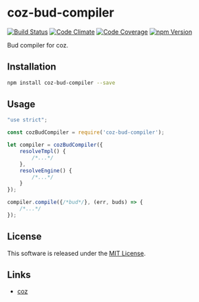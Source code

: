 coz-bud-compiler
==========

<!---
This file is generated by ape-tmpl. Do not update manually.
--->

<!-- Badge Start -->
<a name="badges"></a>

[![Build Status][bd_travis_shield_url]][bd_travis_url]
[![Code Climate][bd_codeclimate_shield_url]][bd_codeclimate_url]
[![Code Coverage][bd_codeclimate_coverage_shield_url]][bd_codeclimate_url]
[![npm Version][bd_npm_shield_url]][bd_npm_url]

[bd_repo_url]: https://github.com/coz-repo/coz-bud-compiler
[bd_travis_url]: http://travis-ci.org/coz-repo/coz-bud-compiler
[bd_travis_shield_url]: http://img.shields.io/travis/coz-repo/coz-bud-compiler.svg?style=flat
[bd_license_url]: https://github.com/coz-repo/coz-bud-compiler/blob/master/LICENSE
[bd_codeclimate_url]: http://codeclimate.com/github/coz-repo/coz-bud-compiler
[bd_codeclimate_shield_url]: http://img.shields.io/codeclimate/github/coz-repo/coz-bud-compiler.svg?style=flat
[bd_codeclimate_coverage_shield_url]: http://img.shields.io/codeclimate/coverage/github/coz-repo/coz-bud-compiler.svg?style=flat
[bd_gemnasium_url]: https://gemnasium.com/coz-repo/coz-bud-compiler
[bd_gemnasium_shield_url]: https://gemnasium.com/coz-repo/coz-bud-compiler.svg
[bd_npm_url]: http://www.npmjs.org/package/coz-bud-compiler
[bd_npm_shield_url]: http://img.shields.io/npm/v/coz-bud-compiler.svg?style=flat
[bd_standard_url]: http://standardjs.com/
[bd_standard_shield_url]: https://img.shields.io/badge/code%20style-standard-brightgreen.svg

<!-- Badge End -->


<!-- Description Start -->
<a name="description"></a>

Bud compiler for coz.

<!-- Description End -->




<!-- Sections Start -->
<a name="sections"></a>

<!-- Section from "doc/guides/01.Installation.md.hbs" Start -->

<a name="section-doc-guides-01-installation-md"></a>
Installation
-----

```bash
npm install coz-bud-compiler --save
```


<!-- Section from "doc/guides/01.Installation.md.hbs" End -->

<!-- Section from "doc/guides/02.Usage.md.hbs" Start -->

<a name="section-doc-guides-02-usage-md"></a>
Usage
----

```javascript
"use strict";

const cozBudCompiler = require('coz-bud-compiler');

let compiler = cozBudCompiler({
    resolveTmpl() {
        /*...*/
    },
    resolveEngine() {
        /*...*/
    }
});

compiler.compile({/*bud*/}, (err, buds) => {
    /*...*/
});
```

<!-- Section from "doc/guides/02.Usage.md.hbs" End -->


<!-- Sections Start -->


<!-- LICENSE Start -->
<a name="license"></a>

License
-------
This software is released under the [MIT License](https://github.com/coz-repo/coz-bud-compiler/blob/master/LICENSE).

<!-- LICENSE End -->


<!-- Links Start -->
<a name="links"></a>

Links
------

+ [coz](https://github.com/coz-repo/coz)

<!-- Links End -->
